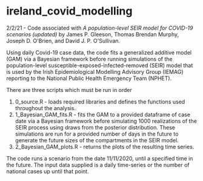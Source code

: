 # ireland_covid_modelling

2/2/21 - Code associated with *A population-level SEIR model for COVID-19 scenarios (updated)* by James P. Gleeson, Thomas Brendan Murphy, Joseph D. O'Brien, and David J. P. O'Sullivan.

Using daily Covid-19 case data, the code fits a generalized additive model (GAM) via a Bayesian framework before running simulations of the population-level susceptible-exposed-infected-removed (SEIR) model that is used by the Irish Epidemiological Modelling Advisory Group (IEMAG) reporting to the National Public Health Emergency Team (NPHET).

There are three scripts which must be run in order

1. 0_source.R - loads required libraries and defines the functions used throughout the analysis.
2. 1_Bayesian_GAM_fits.R - fits the GAM to a provided dataframe of case date via a Bayesian framework before simulating 1000 realizations of the SEIR process using draws from    the posterior distribution. These simulations are run for a provided number of days in the future to generate the future sizes of the compartments in the SEIR model.
3. 2_Bayesian_GAM_plots.R - returns the plots of the resulting time series.

The code runs a scenario from the date 11/11/2020, until a specified time in the future. The input data supplied is a daily time-series or the number of national cases up until that point.  
